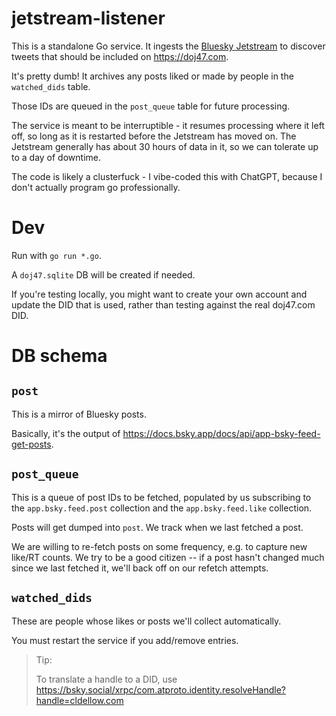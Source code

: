# jetstream-listener

This is a standalone Go service. It ingests the [Bluesky Jetstream](https://github.com/bluesky-social/jetstream) to discover tweets
that should be included on https://doj47.com.

It's pretty dumb! It archives any posts liked or made by people in the `watched_dids` table.

Those IDs are queued in the `post_queue` table for future processing.

The service is meant to be interruptible - it resumes processing where it left off, so long
as it is restarted before the Jetstream has moved on. The Jetstream generally has about
30 hours of data in it, so we can tolerate up to a day of downtime.

The code is likely a clusterfuck - I vibe-coded this with ChatGPT, because I don't actually program go professionally.

# Dev

Run with `go run *.go`.

A `doj47.sqlite` DB will be created if needed.

If you're testing locally, you might want to create your own account and update the DID
that is used, rather than testing against the real doj47.com DID.

# DB schema

## `post`

This is a mirror of Bluesky posts.

Basically, it's the output of https://docs.bsky.app/docs/api/app-bsky-feed-get-posts.

## `post_queue`

This is a queue of post IDs to be fetched, populated by us subscribing to the
`app.bsky.feed.post` collection and the `app.bsky.feed.like` collection.

Posts will get dumped into `post`. We track when we last fetched a post.

We are willing to re-fetch posts on some frequency, e.g. to capture new like/RT counts.
We try to be a good citizen -- if a post hasn't changed much since we last fetched it,
we'll back off on our refetch attempts.

## `watched_dids`

These are people whose likes or posts we'll collect automatically.

You must restart the service if you add/remove entries.

> Tip:
>
> To translate a handle to a DID, use https://bsky.social/xrpc/com.atproto.identity.resolveHandle?handle=cldellow.com
